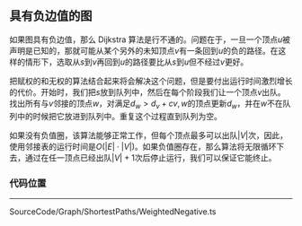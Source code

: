 <!-- @format -->

## 具有负边值的图

如果图具有负边值，那么 Dijkstra 算法是行不通的。问题在于，一旦一个顶点$u$被声明是已知的，那就可能从某个另外的未知顶点$v$有一条回到$u$的负的路径。在这样的情形下，选取从$s$到$v$再回到$u$的路径要比从$s$到$u$但不经过$v$更好。

把赋权的和无权的算法结合起来将会解决这个问题，但是要付出运行时间激烈增长的代价。开始时，我们把$s$放到队列中，然后在每个阶段我们让一个顶点$v$出队。找出所有与$v$邻接的顶点$w$，对满足$d_w>d_v+c{v,w}$的顶点更新$d_w$，并在$w$不在队列中的时候把它放进到队列中。重复这个过程直到队列为空。

如果没有负值圈，该算法能够正常工作，但每个顶点最多可以出队$|V|$次，因此，使用邻接表的运行时间是$O(|E|\cdot|V|)$。如果负值圈存在，那么算法将无限循环下去，通过在任一顶点已经出队$|V|+1$次后停止运行，我们可以保证它能终止。

### 代码位置

---

SourceCode/Graph/ShortestPaths/WeightedNegative.ts
